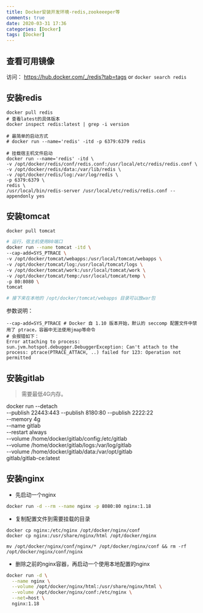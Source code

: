 ```yaml
---
title: Docker安装开发环境-redis,zookeeeper等
comments: true
date: 2020-03-31 17:36
categories: [Docker]
tags: [Docker]
---
```


## 查看可用镜像
访问： <https://hub.docker.com/_/redis?tab=tags>
or
`docker search redis`

## 安装redis
```shell
docker pull redis
# 查看latest的具体版本
docker inspect redis:latest | grep -i version

# 最简单的启动方式
# docker run --name='redis' -itd -p 6379:6379 redis

# 挂载宿主机文件启动
docker run --name='redis' -itd \
-v /opt/docker/redis/conf/redis.conf:/usr/local/etc/redis/redis.conf \
-v /opt/docker/redis/data:/var/lib/redis \
-v /opt/docker/redis/log:/var/log/redis \
-p 6379:6379 \
redis \
/usr/local/bin/redis-server /usr/local/etc/redis/redis.conf --appendonly yes
```

<!-- more -->
## 安装tomcat
```sh
docker pull tomcat

# 运行，宿主机使用80端口
docker run --name tomcat -itd \
--cap-add=SYS_PTRACE \
-v /opt/docker/tomcat/webapps:/usr/local/tomcat/webapps \
-v /opt/docker/tomcat/log:/usr/local/tomcat/logs \
-v /opt/docker/tomcat/work:/usr/local/tomcat/work \
-v /opt/docker/tomcat/temp:/usr/local/tomcat/temp \
-p 80:8080 \
tomcat

# 接下来在本地的 /opt/docker/tomcat/webapps 目录可以放war包
```

参数说明：
```
--cap-add=SYS_PTRACE # Docker 自 1.10 版本开始，默认的 seccomp 配置文件中禁用了 ptrace，容器中无法使用jmap等命令
# 会报错如下：
Error attaching to process: sun.jvm.hotspot.debugger.DebuggerException: Can't attach to the process: ptrace(PTRACE_ATTACH, ..) failed for 123: Operation not permitted
```


## 安装gitlab 
> 需要最低4G内存。

docker run --detach \
--publish 22443:443 --publish 8180:80 --publish 2222:22 \
--memory 4g \
--name gitlab \
--restart always \
--volume /home/docker/gitlab/config:/etc/gitlab \
--volume /home/docker/gitlab/logs:/var/log/gitlab \
--volume /home/docker/gitlab/data:/var/opt/gitlab \
gitlab/gitlab-ce:latest


## 安装nginx 

- 先启动一个nginx
```sh
docker run -d --rm --name nginx -p 8080:80 nginx:1.18
```

- 复制配置文件到需要挂载的目录
```
docker cp nginx:/etc/nginx /opt/docker/nginx/conf
docker cp nginx:/usr/share/nginx/html /opt/docker/nginx

mv /opt/docker/nginx/conf/nginx/* /opt/docker/nginx/conf && rm -rf /opt/docker/nginx/conf/nginx
```

- 删除之前的nginx容器，再启动一个使用本地配置的nginx
```sh
docker run -d \
  --name nginx \
  --volume /opt/docker/nginx/html:/usr/share/nginx/html \
  --volume /opt/docker/nginx/conf:/etc/nginx \
  --net=host \
  nginx:1.18 

```
